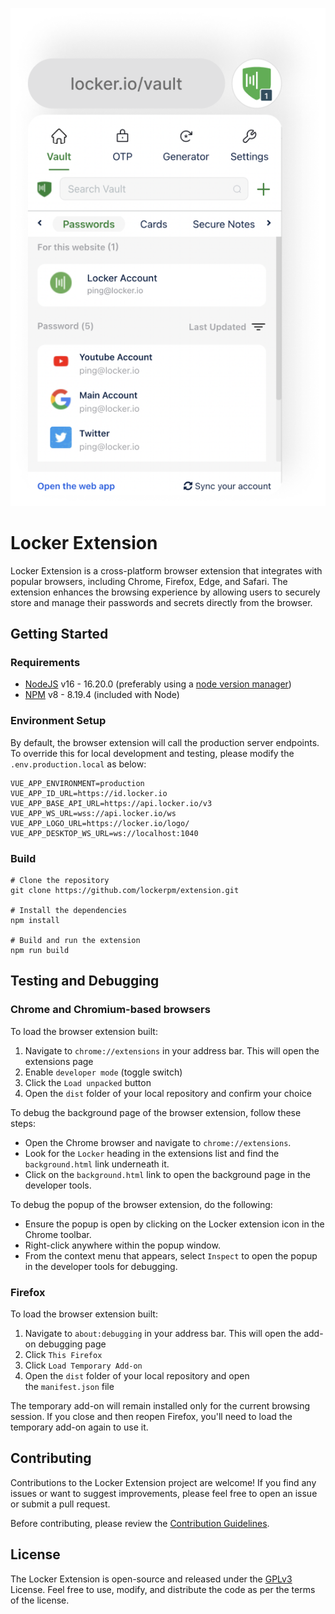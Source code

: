 ![Locker Password Manager](https://raw.githubusercontent.com/lockerpm/.github/main/images/locker5.png)

# Locker Extension

Locker Extension is a cross-platform browser extension that integrates with popular browsers, including Chrome, Firefox, Edge, and Safari. The extension enhances the browsing experience by allowing users to securely store and manage their passwords and secrets directly from the browser.

## Getting Started

### Requirements
- [NodeJS](https://nodejs.org/) v16 - 16.20.0 (preferably using a [node version manager](https://docs.npmjs.com/downloading-and-installing-node-js-and-npm))
- [NPM](https://www.npmjs.com/) v8 - 8.19.4 (included with Node)


### Environment Setup

By default, the browser extension will call the production server endpoints. To override this for local development and testing, please modify the `.env.production.local` as below:


```
VUE_APP_ENVIRONMENT=production
VUE_APP_ID_URL=https://id.locker.io
VUE_APP_BASE_API_URL=https://api.locker.io/v3
VUE_APP_WS_URL=wss://api.locker.io/ws
VUE_APP_LOGO_URL=https://locker.io/logo/
VUE_APP_DESKTOP_WS_URL=ws://localhost:1040
```

### Build


```shell
# Clone the repository
git clone https://github.com/lockerpm/extension.git

# Install the dependencies
npm install

# Build and run the extension
npm run build
```



## Testing and Debugging

### Chrome and Chromium-based browsers

To load the browser extension built:

1. Navigate to `chrome://extensions` in your address bar. This will open the extensions page
2. Enable `developer mode` (toggle switch)
3. Click the `Load unpacked` button
4. Open the `dist` folder of your local repository and confirm your choice

To debug the background page of the browser extension, follow these steps:

- Open the Chrome browser and navigate to `chrome://extensions`.
- Look for the `Locker` heading in the extensions list and find the `background.html` link underneath it.
- Click on the `background.html` link to open the background page in the developer tools.

To debug the popup of the browser extension, do the following:

- Ensure the popup is open by clicking on the Locker extension icon in the Chrome toolbar.
- Right-click anywhere within the popup window.
- From the context menu that appears, select `Inspect` to open the popup in the developer tools for debugging.



### Firefox

To load the browser extension built:

1. Navigate to `about:debugging` in your address bar. This will open the add-on debugging page
2. Click `This Firefox`
3. Click `Load Temporary Add-on`
4. Open the `dist` folder of your local repository and open the `manifest.json` file


The temporary add-on will remain installed only for the current browsing session. If you close and then reopen Firefox, you'll need to load the temporary add-on again to use it.

## Contributing
Contributions to the Locker Extension project are welcome! If you find any issues or want to suggest improvements, please feel free to open an issue or submit a pull request.

Before contributing, please review the [Contribution Guidelines](https://github.com/lockerpm/.github/blob/main/CONTRIBUTING.md).

## License
The Locker Extension is open-source and released under the [GPLv3](./LICENSE) License. Feel free to use, modify, and distribute the code as per the terms of the license.
